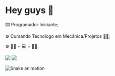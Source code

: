# **Hey guys** 👋

⌨️ Programador Iniciante;

⚙️ Cursando Tecnologo em Mecânica/Projetos 👨‍🔧;
 
⚙️ 👨‍🔧 + 💻 = 👨‍💻.


<div>
  
  <img  src="https://github-readme-stats.vercel.app/api?username=LucaYuji&show_icons=true&theme=great-gatsby&include_all_commits=true&count_private=true"/>
  <img src="https://github-readme-stats.vercel.app/api/top-langs/?username=LucaYuji&layout=compact&langs_count=16&theme=great-gatsby"/>
</div>

![Snake animation](https://github.com/LucaYuji/LucaYuji/blob/output/github-contribution-grid-snake.svg)
